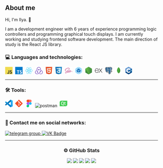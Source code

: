 ## About me
Hi, I'm Ilya. 👋

I am a development engineer with 6 years of experience programming logic controllers and programming graphical touch displays. I am currently working and studying frontend software development. The main direction of study is the React JS library.

### 💻 Languages and technologies:

<div>
  <img src="https://github.com/devicons/devicon/blob/master/icons/javascript/javascript-original.svg" title="javascript" alt="javascript" width="25" height="25"/>&nbsp
  <img src="https://github.com/devicons/devicon/blob/master/icons/typescript/typescript-original.svg" title="typescript" alt="typescript" width="25" height="25"/>&nbsp
  <img src="https://github.com/devicons/devicon/blob/master/icons/react/react-original.svg" title="reactjs" alt="reactjs" width="25" height="25"/>&nbsp
  <img src="https://github.com/devicons/devicon/blob/master/icons/redux/redux-original.svg" title="redux" alt="redux" width="25" height="25"/>&nbsp;
  <img src="https://github.com/devicons/devicon/blob/master/icons/html5/html5-original.svg" title="html5" alt="html5" width="25" height="25"/>&nbsp
  <img src="https://github.com/devicons/devicon/blob/master/icons/css3/css3-original.svg" title="css3" alt="css3" width="25" height="25"/>&nbsp
  <img src="https://github.com/devicons/devicon/blob/master/icons/sass/sass-original.svg" title="sass/scss" alt="sass/scss" width="25" height="25"/>&nbsp;
  <img src="https://github.com/devicons/devicon/blob/master/icons/webpack/webpack-original.svg" title="webpack" alt="webpack" width="25" height="25"/>&nbsp;
  <img src="https://github.com/devicons/devicon/blob/master/icons/nodejs/nodejs-original.svg" title="nodejs" alt="nodejs" width="25" height="25"/>&nbsp
  <img src="https://github.com/devicons/devicon/blob/master/icons/express/express-original.svg" title="express" alt="express" width="25" height="25"/>&nbsp
  <img src="https://github.com/devicons/devicon/blob/master/icons/postgresql/postgresql-original.svg" title="postgresql" alt="postgresql" width="25" height="25"/>&nbsp
  <img src="https://github.com/devicons/devicon/blob/master/icons/mongodb/mongodb-original.svg" title="mongodb" alt="mongodb" width="25" height="25"/>&nbsp
  <img src="https://github.com/devicons/devicon/blob/master/icons/cplusplus/cplusplus-original.svg" title="C++" alt="C++" width="25" height="25"/>&nbsp;
</div>

---

### 🛠 Tools:

<div>
  <img src="https://github.com/devicons/devicon/blob/master/icons/vscode/vscode-original.svg" title="vscode" alt="vscode" width="25" height="25"/>&nbsp;
  <img src="https://github.com/devicons/devicon/blob/master/icons/git/git-original.svg" title="git" alt="git" width="25" height="25"/>&nbsp;
  <img src="https://github.com/devicons/devicon/blob/master/icons/figma/figma-original.svg" title="figma" alt="figma" width="25" height="25"/>&nbsp;
  <img src="https://upload.wikimedia.org/wikipedia/commons/c/c2/Postman_%28software%29.png" title="postman" alt="postman" width="80" height="25"/>&nbsp;
  <img src="https://github.com/devicons/devicon/blob/master/icons/qt/qt-original.svg" title="QtCreator" alt="QtCreator" width="25" height="25"/>&nbsp;
</div>

---


### 🤝 Contact me on social networks:

  <div id="badges">
    <a href="https://t.me/ilya_f11" target="_blank">
      <img src="https://cdn-icons-png.flaticon.com/512/2111/2111646.png" width="25" height="25" alt="telegram group" />
    </a>
    <a href="https://vk.com/id37517750" target="_blank">
      <img src="https://cdn-icons-png.flaticon.com/512/145/145813.png" width="25" height="25" alt="VK Badge"/>
    </a>
  </div>

---
<div align="center">

### ⚙️ GitHub Stats

![](http://github-profile-summary-cards.vercel.app/api/cards/profile-details?username=ilya-filatov-94&theme=algolia)
![](http://github-profile-summary-cards.vercel.app/api/cards/repos-per-language?username=ilya-filatov-94&theme=algolia) ![](http://github-profile-summary-cards.vercel.app/api/cards/most-commit-language?username=ilya-filatov-94&theme=algolia) ![](http://github-profile-summary-cards.vercel.app/api/cards/stats?username=ilya-filatov-94&theme=algolia) ![](http://github-profile-summary-cards.vercel.app/api/cards/productive-time?username=ilya-filatov-94&theme=algolia)







